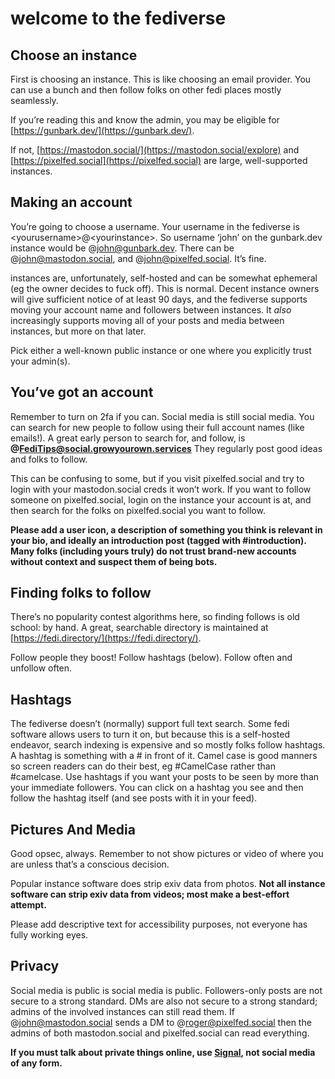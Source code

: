 # welcome to the fediverse

## Choose an instance

First is choosing an instance. This is like choosing an email provider. You can use a bunch and then follow folks on other fedi places mostly seamlessly.

If you’re reading this and know the admin, you may be eligible for [https://gunbark.dev/](https://gunbark.dev/). 

If not, [https://mastodon.social/](https://mastodon.social/explore) and [https://pixelfed.social](https://pixelfed.social) are large, well-supported instances.

## Making an account

You’re going to choose a username. Your username in the fediverse is \<yourusername\>@\<yourinstance\>. So username ‘john’ on the gunbark.dev instance would be @john@gunbark.dev. There can be @john@mastodon.social, and @john@pixelfed.social. It’s fine.

instances are, unfortunately, self-hosted and can be somewhat ephemeral (eg the owner decides to fuck off). This is normal. Decent instance owners will give sufficient notice of at least 90 days, and the fediverse supports moving your account name and followers between instances. It *also* increasingly supports moving all of your posts and media between instances, but more on that later.

Pick either a well-known public instance or one where you explicitly trust your admin(s).

## You’ve got an account

Remember to turn on 2fa if you can. Social media is still social media. You can search for new people to follow using their full account names (like emails\!). A great early person to search for, and follow, is **@FediTips@social.growyourown.services** They regularly post good ideas and folks to follow.

This can be confusing to some, but if you visit pixelfed.social and try to login with your mastodon.social creds it won’t work. If you want to follow someone on pixelfed.social, login on the instance your account is at, and then search for the folks on pixelfed.social you want to follow.

**Please add a user icon, a description of something you think is relevant in your bio, and ideally an introduction post (tagged with \#introduction). Many folks (including yours truly) do not trust brand-new accounts without context and suspect them of being bots.**

## Finding folks to follow

There’s no popularity contest algorithms here, so finding follows is old school: by hand. A great, searchable directory is maintained at [https://fedi.directory/](https://fedi.directory/). 

Follow people they boost\! Follow hashtags (below). Follow often and unfollow often.

## Hashtags

The fediverse doesn’t (normally) support full text search. Some fedi software allows users to turn it on, but because this is a self-hosted endeavor, search indexing is expensive and so mostly folks follow hashtags. A hashtag is something with a \# in front of it. Camel case is good manners so screen readers can do their best, eg \#CamelCase rather than \#camelcase. Use hashtags if you want your posts to be seen by more than your immediate followers. You can click on a hashtag you see and then follow the hashtag itself (and see posts with it in your feed).

## Pictures And Media

Good opsec, always. Remember to not show pictures or video of where you are unless that’s a conscious decision. 

Popular instance software does strip exiv data from photos. **Not all instance software can strip exiv data from videos; most make a best-effort attempt.** 

Please add descriptive text for accessibility purposes, not everyone has fully working eyes.

## Privacy

Social media is public is social media is public. Followers-only posts are not secure to a strong standard. DMs are also not secure to a strong standard; admins of the involved instances can still read them. If @john@mastodon.social sends a DM to @roger@pixelfed.social then the admins of both mastodon.social and pixelfed.social can read everything.

**If you must talk about private things online, use [Signal](https://signal.org/), not social media of any form.**